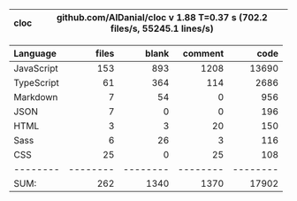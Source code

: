 | cloc | github.com/AlDanial/cloc v 1.88 T=0.37 s (702.2 files/s, 55245.1 lines/s) |
| ---- | ------------------------------------------------------------------------- |

| Language   |    files |    blank |  comment |     code |
| :--------- | -------: | -------: | -------: | -------: |
| JavaScript |      153 |      893 |     1208 |    13690 |
| TypeScript |       61 |      364 |      114 |     2686 |
| Markdown   |        7 |       54 |        0 |      956 |
| JSON       |        7 |        0 |        0 |      196 |
| HTML       |        3 |        3 |       20 |      150 |
| Sass       |        6 |       26 |        3 |      116 |
| CSS        |       25 |        0 |       25 |      108 |
| --------   | -------- | -------- | -------- | -------- |
| SUM:       |      262 |     1340 |     1370 |    17902 |

